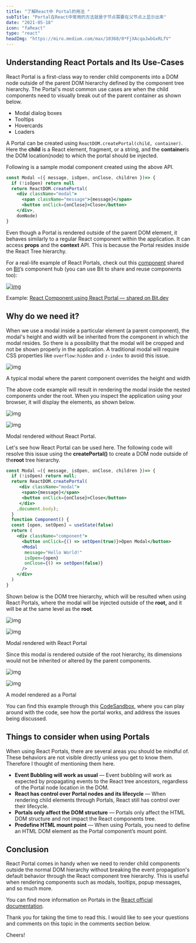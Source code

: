 ```yaml
---
title: "了解React中 Portal的用法 "
subTitle: "Portal在React中常用的方法就是子节点需要在父节点上显示出来"
date: "2021-05-18"
icon: "faReact"
type: "react"
headImg: "https://miro.medium.com/max/10368/0*FjXAcqaJwbGxRLfV"
---
```


## Understanding React Portals and Its Use-Cases

React Portal is a first-class way to render child components into a DOM node outside of the parent DOM hierarchy defined by the component tree hierarchy. The Portal's most common use cases are when the child components need to visually break out of the parent container as shown below.

- Modal dialog boxes
- Tooltips
- Hovercards
- Loaders

A Portal can be created using `ReactDOM.createPortal(child, container)`. Here the **child** is a React element, fragment, or a string, and the **container**is the DOM location(node) to which the portal should be injected.

Following is a sample modal component created using the above API.

```jsx
const Modal =({ message, isOpen, onClose, children })=> {
  if (!isOpen) return null
  return ReactDOM.createPortal(
    <div className="modal">
      <span className="message">{message}</span>
      <button onClick={onClose}>Close</button>
    </div>,
    domNode)
}
```

Even though a Portal is rendered outside of the parent DOM element, it behaves similarly to a regular React component within the application. It can access **props** and the **context** API. This is because the Portal resides inside the React Tree hierarchy.

For a real-life example of React Portals, check out this [component](https://bit.dev/semantic-org/semantic-ui-react/portal) shared on [Bit](https://bit.dev/)’s component hub (you can use Bit to share and reuse components too):

[![img](https://miro.medium.com/max/3586/1*AIUJUZ_ycRY6w691xVsTIw.gif)](https://bit.dev/semantic-org/semantic-ui-react/portal)

Example: [React Component using React Portal — shared on Bit.dev](https://bit.dev/semantic-org/semantic-ui-react/portal)

## Why do we need it?

When we use a modal inside a particular element (a parent component), the modal's height and width will be inherited from the component in which the modal resides. So there is a possibility that the modal will be cropped and not be shown properly in the application. A traditional modal will require CSS properties like `overflow:hidden` and `z-index` to avoid this issue.

![img](https://miro.medium.com/max/920/1*YHOfHKctYUVbUkZP7JtMSw.png)

A typical modal where the parent component overrides the height and width

The above code example will result in rendering the modal inside the nested components under the root. When you inspect the application using your browser, it will display the elements, as shown below.

![img](https://miro.medium.com/max/60/1*ZXYIAy1ab0hCnGIg_CAfpw.png?q=20)

![img](https://miro.medium.com/max/680/1*ZXYIAy1ab0hCnGIg_CAfpw.png)

Modal rendered without React Portal.

Let's see how React Portal can be used here. The following code will resolve this issue using the **createPortal()** to create a DOM node outside of the**root** tree hierarchy.

```jsx
const Modal =({ message, isOpen, onClose, children })=> {
  if (!isOpen) return null;
  return ReactDOM.createPortal(
     <div className="modal">
      <span>{message}</span>
      <button onClick={onClose}>Close</button>
     </div>
    ,document.body);
  } 
  function Component() {
  const [open, setOpen] = useState(false)
  return (
    <div className="component">
      <button onClick={() => setOpen(true)}>Open Modal</button>
      <Modal 
       message="Hello World!" 
       isOpen={open} 
       onClose={() => setOpen(false)}
      />
    </div>
  )
}
```

Shown below is the DOM tree hierarchy, which will be resulted when using React Portals, where the modal will be injected outside of the **root,** and it will be at the same level as the **root**.

![img](https://miro.medium.com/max/60/1*xR30uJTAiBlGwAp6cmLKEg.png?q=20)

![img](https://miro.medium.com/max/677/1*xR30uJTAiBlGwAp6cmLKEg.png)

Modal rendered with React Portal

Since this modal is rendered outside of the root hierarchy, its dimensions would not be inherited or altered by the parent components.

![img](https://miro.medium.com/max/60/1*xdXdvfFul8rrk4Ra1SzTEg.png?q=20)

![img](https://miro.medium.com/max/523/1*xdXdvfFul8rrk4Ra1SzTEg.png)

A model rendered as a Portal

You can find this example through this [CodeSandbox](https://codesandbox.io/s/react-portals-l0sy5), where you can play around with the code, see how the portal works, and address the issues being discussed.

## Things to consider when using Portals

When using React Portals, there are several areas you should be mindful of. These behaviors are not visible directly unless you get to know them. Therefore I thought of mentioning them here.

- **Event Bubbling will work as usual** — Event bubbling will work as expected by propagating events to the React tree ancestors, regardless of the Portal node location in the DOM.
- **React has control over Portal nodes and its lifecycle** — When rendering child elements through Portals, React still has control over their lifecycle.
- **Portals only affect the DOM structure** — Portals only affect the HTML DOM structure and not impact the React components tree.
- **Predefine HTML mount point** — When using Portals, you need to define an HTML DOM element as the Portal component’s mount point.

## Conclusion

React Portal comes in handy when we need to render child components outside the normal DOM hierarchy without breaking the event propagation's default behavior through the React component tree hierarchy. This is useful when rendering components such as modals, tooltips, popup messages, and so much more.

You can find more information on Portals in the [React official documentation](https://reactjs.org/docs/portals.html).

Thank you for taking the time to read this. I would like to see your questions and comments on this topic in the comments section below.

Cheers!